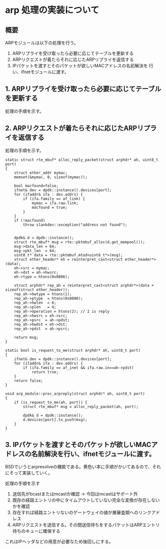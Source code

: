 

# arp 処理の実装について

## 概要

ARPモジュールは以下の処理を行う。

 1. ARPリプライを受け取ったら必要に応じてテーブルを更新する
 2. ARPリクエストが着たらそれに応じたARPリプライを返信する
 3. IPパケットを渡すとそのパケットが欲しいMACアドレスの名前解決を
   行い、ifnetモジュールに渡す。


## 1. ARPリプライを受け取ったら必要に応じてテーブルを更新する

処理の手順を示す。




## 2. ARPリクエストが着たらそれに応じたARPリプライを返信する

処理の手順を示す。

```
static struct rte_mbuf* alloc_reply_packet(struct arphdr* ah, uint8_t port)
{
	struct ether_addr mymac;
	memset(&mymac, 0, sizeof(mymac));

	bool macfound=false;
	ifnet& dev = dpdk::instance().devices[port];
	for (ifaddr& ifa : dev.addrs) {
		if (ifa.family == af_link) {
			mymac = ifa.raw.link;
			macfound = true;
		}
	}
	if (!macfound)
		throw slankdev::exception("address not found");


    dpdk& d = dpdk::instance();
	struct rte_mbuf* msg = rte::pktmbuf_alloc(d.get_mempool());
    msg->data_len = 64;
    msg->pkt_len  = 64;
	uint8_t* data = rte::pktmbuf_mtod<uint8_t*>(msg);
	struct ether_header* eh = reinterpret_cast<struct ether_header*>(data);
	eh->src = mymac;
	eh->dst = ah->hwsrc;
	eh->type = htons(0x0806);

	struct arphdr* rep_ah = reinterpret_cast<struct arphdr*>(data + sizeof(struct ether_header));
	rep_ah->hwtype = htons(1);
	rep_ah->ptype  = htons(0x0800);
	rep_ah->hwlen  = 6;
	rep_ah->plen   = 4;
	rep_ah->operation = htons(2); // 2 is reply
	rep_ah->hwsrc = eh->src;
	rep_ah->psrc  = ah->pdst;
	rep_ah->hwdst = eh->dst;
	rep_ah->pdst  = ah->psrc;

	return msg;
}

static bool is_request_to_me(struct arphdr* ah, uint8_t port)
{
	ifnet& dev = dpdk::instance().devices[port];
	for (ifaddr& ifa : dev.addrs) {
		if (ifa.family == af_inet && ifa.raw.in==ah->pdst)
			return true;
	}
	return false;
}

void arp_module::proc_arpreply(struct arphdr* ah, uint8_t port)
{
	if (is_request_to_me(ah, port)) {
		struct rte_mbuf* msg = alloc_reply_packet(ah, port);

		dpdk& d = dpdk::instance();
		d.devices[port].tx_push(msg);
	}
}
```



## 3. IPパケットを渡すとそのパケットが欲しいMACアドレスの名前解決を行い、ifnetモジュールに渡す。

BSDでいうとarpresolveの機能である。黄色い本に手順がかいてあるので、それにそって実装していく。

処理の手順を示す

 1. 送信先がbcastまたはmcastか確認 -> 今回はmcastはサポート外
 1. 既存の経路エントリの中にタイムアウトしていない完全な変換が存在しないかを確認
 1. 存在すれば経路エントリないのゲートウェイの値が層審査期へのリンクアドレス
 1. ARPリクエストを送信する。その間送信待ちをするパケットはARPエントリ待ちのキューに確保する

これはIPヘッダなどの用意が必要なため後回しにする。
